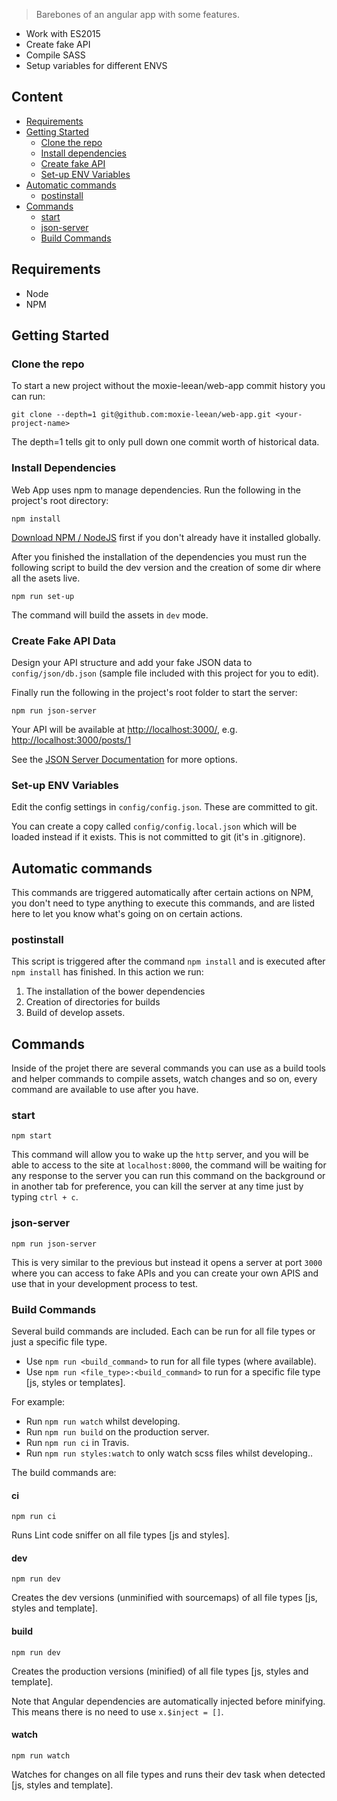 > Barebones of an angular app with some features.

- Work with ES2015
- Create fake API
- Compile SASS
- Setup variables for different ENVS

## Content

- [Requirements](#requirements)
- [Getting Started](#getting-started)
  - [Clone the repo](#clone-the-repo)
  - [Install dependencies](#install-dependencies)
  - [Create fake API](#create-fake-api-data)
  - [Set-up ENV Variables](#set-up-env-variables)
- [Automatic commands](#automatic-commands)
  - [postinstall](#postinstall)
- [Commands](#commands)
  - [start](#start)
  - [json-server](#json-server)
  - [Build Commands](#build-commands)

## Requirements

- Node
- NPM

## Getting Started

### Clone the repo
To start a new project without the moxie-leean/web-app commit history you can run:

```
git clone --depth=1 git@github.com:moxie-leean/web-app.git <your-project-name>
```

The depth=1 tells git to only pull down one commit worth of historical data.

### Install Dependencies
Web App uses npm to manage dependencies. Run the following in the project's root directory:

```
npm install
```

[Download NPM / NodeJS](https://nodejs.org) first if you don't already have it installed globally.

After you finished the installation of the dependencies you must run the
following script to build the dev version and the creation of some dir
where all the asets live.

```
npm run set-up
```

The command will build the assets in `dev` mode.

### Create Fake API Data

Design your API structure and add your fake JSON data to ```config/json/db.json``` (sample file included with this project for you to edit).  

Finally run the following in the project's root folder to start the server:  

```
npm run json-server
```

Your API will be available at [http://localhost:3000/](http://localhost:3000/), e.g. [http://localhost:3000/posts/1](http://localhost:3000/posts/1)

See the [JSON Server Documentation](https://github.com/typicode/json-server) for more options.

### Set-up ENV Variables
Edit the config settings in ```config/config.json```. These are committed to git.

You can create a copy called ```config/config.local.json``` which will be loaded instead if it exists. This is not committed to git (it's in .gitignore).

## Automatic commands

This commands are triggered automatically after certain actions on NPM, you don't need to type anything to execute this commands, and are listed here to let you know what's going on on certain actions.

### postinstall

This script is triggered after the command `npm install` and is executed after `npm install` has finished. In this action we run:

1. The installation of the bower dependencies
2. Creation of directories for builds
3. Build of develop assets.

## Commands 

Inside of the projet there are several commands you can use as a build tools and helper commands to compile assets, watch changes and so on, every command are available to use after you have.

### start  

```
npm start
```

This command will allow you to wake up the `http` server, and you will be able to access to the site at `localhost:8000`, the command will be waiting for any response to the server you can run this command on the background or in another tab for preference, you can kill the server at any time just by typing `ctrl + c`.

### json-server  

```
npm run json-server
```

This is very similar to the previous but instead it opens a server at
port `3000` where you can access to fake APIs and you can create your
own APIS and use that in your development process to test. 


### Build Commands

Several build commands are included. Each can be run for all file types or just a specific file type.

- Use ```npm run <build_command>``` to run for all file types (where available).
- Use ```npm run <file_type>:<build_command>``` to run for a specific file type [js, styles or templates].

For example:

- Run ```npm run watch``` whilst developing.
- Run ```npm run build``` on the production server.
- Run ```npm run ci``` in Travis.
- Run ```npm run styles:watch``` to only watch scss files whilst developing..
 

The build commands are:

#### ci

```
npm run ci
```

Runs Lint code sniffer on all file types [js and styles].

#### dev

```
npm run dev
```

Creates the dev versions (unminified with sourcemaps) of all file types [js, styles and template].

#### build

```
npm run dev
```

Creates the production versions (minified) of all file types [js, styles and template].

Note that Angular dependencies are automatically injected before minifying. This means there is no need to use ```x.$inject = []```.

#### watch

```
npm run watch
```

Watches for changes on all file types and runs their dev task when detected [js, styles and template].
